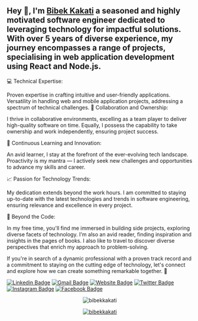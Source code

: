 ## Hey 👋, I'm [Bibek Kakati](https://bibekkakati.me/) a seasoned and highly motivated software engineer dedicated to leveraging technology for impactful solutions. With over 5 years of diverse experience, my journey encompasses a range of projects, specialising in web application development using React and Node.js.

💻 Technical Expertise:

Proven expertise in crafting intuitive and user-friendly applications.
Versatility in handling web and mobile application projects, addressing a spectrum of technical challenges.
👏 Collaboration and Ownership:

I thrive in collaborative environments, excelling as a team player to deliver high-quality software on time. Equally, I possess the capability to take ownership and work independently, ensuring project success.

📝 Continuous Learning and Innovation:

An avid learner, I stay at the forefront of the ever-evolving tech landscape. Proactivity is my mantra — I actively seek new challenges and opportunities to advance my skills and career.

📈 Passion for Technology Trends:

My dedication extends beyond the work hours. I am committed to staying up-to-date with the latest technologies and trends in software engineering, ensuring relevance and excellence in every project.

📖 Beyond the Code:

In my free time, you'll find me immersed in building side projects, exploring diverse facets of technology. I'm also an avid reader, finding inspiration and insights in the pages of books. I also like to travel to discover diverse perspectives that enrich my approach to problem-solving.

If you're in search of a dynamic professional with a proven track record and a commitment to staying on the cutting edge of technology, let's connect and explore how we can create something remarkable together. 🤝

[![Linkedin Badge](https://img.shields.io/badge/LinkedIn-blue?style=flat&logo=linkedin&labelColor=blue&link=https://www.linkedin.com/in/bibekkakati/)](https://linkedin.com/in/bibekkakati) [![Gmail Badge](https://img.shields.io/badge/Gmail-red?style=flat-square&logo=Gmail&logoColor=white&link=mailto:bibekkakati0@gmail.com)](mailto:bibekkakati0@gmail.com) [![Website Badge](https://img.shields.io/badge/-Website-47CCCC?style=flat&logo=Google-Chrome&logoColor=white&link=https://bibekkakati.me)](https://bibekkakati.me) [![Twitter Badge](https://img.shields.io/badge/-Twitter-1ca0f1?style=flat&labelColor=1ca0f1&logo=twitter&logoColor=white&link=https://twitter.com/kakatibibek)](https://twitter.com/kakatibibek) [![Instagram Badge](https://img.shields.io/badge/-Instagram-E4405F?style=flat&logo=instagram&logoColor=white&link=https://instagram.com/bibekkakati/)](https://instagram.com/bibekkakati) [![Facebook Badge](https://img.shields.io/badge/-Facebook-1877f2?style=flat&logo=facebook&logoColor=white&link=https://facebook.com/bibek.kakati.37)](https://facebook.com/bibek.kakati.37)



<p align="center"><img src="https://github-readme-streak-stats.herokuapp.com/?user=bibekkakati&" alt="bibekkakati" /></p>

<p align="center"> <a href="https://github.com/ryo-ma/github-profile-trophy"><img src="https://github-profile-trophy.vercel.app/?username=bibekkakati&margin-w=5" alt="bibekkakati" /></a> </p>
